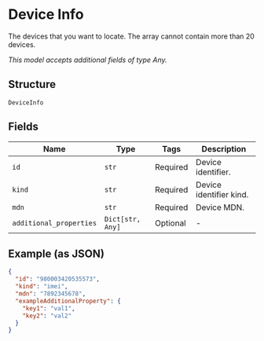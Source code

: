 
# Device Info

The devices that you want to locate. The array cannot contain more than 20 devices.

*This model accepts additional fields of type Any.*

## Structure

`DeviceInfo`

## Fields

| Name | Type | Tags | Description |
|  --- | --- | --- | --- |
| `id` | `str` | Required | Device identifier. |
| `kind` | `str` | Required | Device identifier kind. |
| `mdn` | `str` | Required | Device MDN. |
| `additional_properties` | `Dict[str, Any]` | Optional | - |

## Example (as JSON)

```json
{
  "id": "980003420535573",
  "kind": "imei",
  "mdn": "7892345678",
  "exampleAdditionalProperty": {
    "key1": "val1",
    "key2": "val2"
  }
}
```


